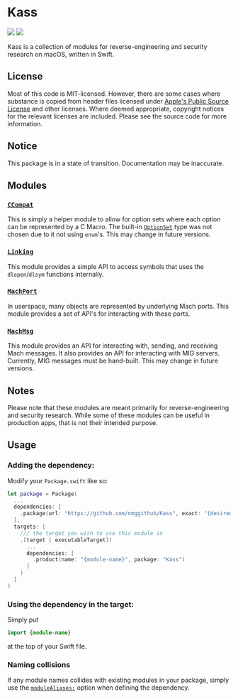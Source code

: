# Kass
[![](https://img.shields.io/endpoint?url=https%3A%2F%2Fswiftpackageindex.com%2Fapi%2Fpackages%2Fnmggithub%2FKass%2Fbadge%3Ftype%3Dswift-versions)](https://swiftpackageindex.com/nmggithub/Kass)
[![](https://img.shields.io/endpoint?url=https%3A%2F%2Fswiftpackageindex.com%2Fapi%2Fpackages%2Fnmggithub%2FKass%2Fbadge%3Ftype%3Dplatforms)](https://swiftpackageindex.com/nmggithub/Kass)

Kass is a collection of modules for reverse-engineering and security research on macOS, written in Swift.

## License

Most of this code is MIT-licensed. However, there are some cases where substance is copied from header files licensed under [Apple's Public Source License](https://opensource.apple.com/apsl/) and other licenses. Where deemed appropriate, copyright notices for the relevant licenses are included. Please see the source code for more information.

## Notice

This package is in a state of transition. Documentation may be inaccurate.

## Modules

### [`CCompat`](https://swiftpackageindex.com/nmggithub/Kass/main/documentation/ccompat/)
This is simply a helper module to allow for option sets where each option can be represented by a C Macro. The built-in [`OptionSet`](https://developer.apple.com/documentation/swift/optionset) type was not chosen due to it not using `enum`'s. This may change in future versions.

### [`Linking`](https://swiftpackageindex.com/nmggithub/Kass/main/documentation/linking/)

This module provides a simple API to access symbols that uses the `dlopen`/`dlsym` functions internally.

### [`MachPort`](https://swiftpackageindex.com/nmggithub/Kass/main/documentation/machport/)

In userspace, many objects are represented by underlying Mach ports. This module provides a set of API's for interacting with these ports.

### [`MachMsg`](https://swiftpackageindex.com/nmggithub/Kass/main/documentation/machmsg/)

This module provides an API for interacting with, sending, and receiving Mach messages. It also provides an API for interacting with MIG servers. Currently, MIG messages must be hand-built. This may change in future versions.

## Notes

Please note that these modules are meant primarily for reverse-engineering and security research. While some of these modules can be useful in production apps, that is not their intended purpose.

## Usage

### Adding the dependency:

Modify your `Package.swift` like so:

```swift
let package = Package(
  ...
  dependencies: [
    .package(url: "https://github.com/nmggithub/Kass", exact: "{desired-version}"),
  ],
  targets: [
    /// the target you wish to use this module in
    .[target | executableTarget](
      ...
      dependencies: [
        .product(name: "{module-name}", package: "Kass")
      ]
    )
  ]
)
```

### Using the dependency in the target:

Simply put

```swift
import {module-name}
```

at the top of your Swift file.

### Naming collisions

If any module names collides with existing modules in your package, simply use the [`moduleAliases:`](https://github.com/swiftlang/swift-evolution/blob/main/proposals/0339-module-aliasing-for-disambiguation.md) option when defining the dependency.
